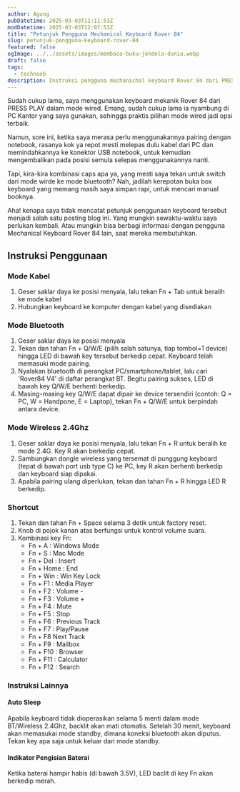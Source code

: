 ```yaml
---
author: Agung
pubDatetime: 2025-03-03T11:11:53Z
modDatetime: 2025-03-03T12:07:53Z
title: "Petunjuk Pengguna Mechanical Keyboard Rover 84"
slug: petunjuk-pengguna-keyboard-rover-84
featured: false
ogImage: ../../assets/images/membaca-buku-jendela-dunia.webp
draft: false
tags:
  - technoob
description: Instruksi pengguna mechanichal keyboard Rover 84 dari PRESS PLAY. Nggak perlu cari manual book lagi yang sudah entah kemana!
---
```


Sudah cukup lama, saya menggunakan keyboard mekanik Rover 84 dari PRESS PLAY dalam mode wired. Emang, sudah cukup lama ia nyambung di PC Kantor yang saya gunakan, sehingga praktis pilihan mode wired jadi opsi terbaik.

Namun, sore ini, ketika saya merasa perlu menggunakannya pairing dengan notebook, rasanya kok ya repot mesti melepas dulu kabel dari PC dan memindahkannya ke konektor USB notebook, untuk kemudian mengembalikan pada posisi semula selepas menggunakannya nanti.

Tapi, kira-kira kombinasi caps apa ya, yang mesti saya tekan untuk switch dari mode wirde ke mode bluetooth? Nah, jadilah kerepotan buka box keyboard yang memang masih saya simpan rapi, untuk mencari manual booknya.

Aha! kenapa saya tidak mencatat petunjuk penggunaan keyboard tersebut menjadi salah satu posting blog ini. Yang mungkin sewaktu-waktu saya perlukan kembali. Atau mungkin bisa berbagi informasi dengan pengguna Mechanical Keyboard Rover 84 lain, saat mereka membutuhkan.

## Instruksi Penggunaan

### Mode Kabel
1. Geser saklar daya ke posisi menyala, lalu tekan Fn + Tab untuk beralih ke mode kabel
2. Hubungkan keyboard ke komputer dengan kabel yang disediakan

### Mode Bluetooth
1. Geser saklar daya ke posisi menyala
2. Tekan dan tahan Fn + Q/W/E (pilih salah satunya, tiap tombol=1 device) hingga LED di bawah key tersebut berkedip cepat. Keyboard telah memasuki mode pairing.
3. Nyalakan bluetooth di perangkat PC/smartphone/tablet, lalu cari 'Rover84 V4' di daftar perangkat BT. Begitu pairing sukses, LED di bawah key Q/W/E berhenti berkedip.
4. Masing-masing key Q/W/E dapat dipair ke device tersendiri (contoh: Q = PC, W = Handpone, E = Laptop), tekan Fn + Q/W/E untuk berpindah antara device.

### Mode Wireless 2.4Ghz
1. Geser saklar daya ke posisi menyala, lalu tekan Fn + R untuk beralih ke mode 2.4G. Key R akan berkedip cepat.
2. Sambungkan dongle wireless yang tersemat di punggung keyboard (tepat di bawah port usb type C) ke PC, key R akan berhenti berkedip dan keyboard siap dipakai.
3. Apabila pairing ulang diperlukan, tekan dan tahan Fn + R hingga LED R berkedip.

### Shortcut
1. Tekan dan tahan Fn + Space selama 3 detik untuk factory reset.
2. Knob di pojok kanan atas berfungsi untuk kontrol volume suara.
3. Kombinasi key Fn:
   - Fn + A : Windows Mode
   - Fn + S : Mac Mode
   - Fn + Del : Insert
   - Fn + Home : End
   - Fn + Win : Win Key Lock
   - Fn + F1 : Media Player
   - Fn + F2 : Volume -
   - Fn + F3 : Volume +
   - Fn + F4 : Mute
   - Fn + F5 : Stop
   - Fn + F6 : Previous Track
   - Fn + F7 : Play/Pause
   - Fn + F8 Next Track
   - Fn + F9 : Mailbox
   - Fn + F10 : Browser
   - Fn + F11 : Calculator
   - Fn + F12 : Search

### Instruksi Lainnya
#### Auto Sleep
Apabila keyboard tidak dioperasikan selama 5 menti dalam mode BT/Wireless 2.4Ghz, backlit akan mati otomatis. Setelah 30 menit, keyboard akan memasukai mode standby, dimana koneksi bluetooth akan diputus. Tekan key apa saja untuk keluar dari mode standby.

#### Indikator Pengisian Baterai
Ketika baterai hampir habis (di bawah 3.5V), LED baclit di key Fn akan berkedip merah.

